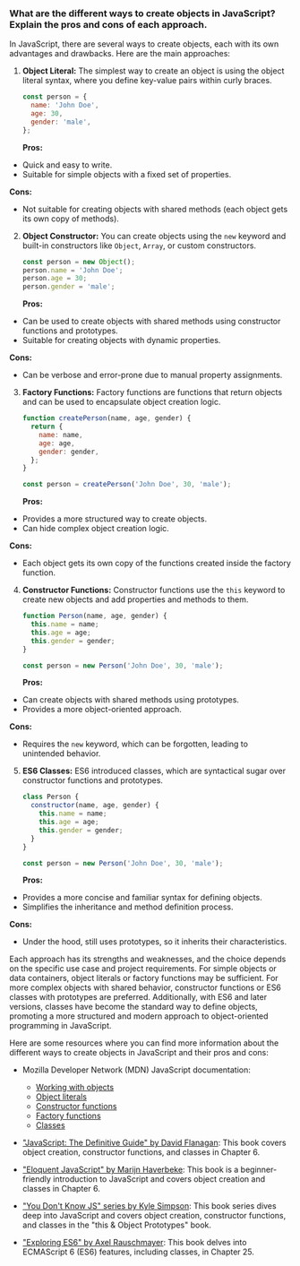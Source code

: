 ### What are the different ways to create objects in JavaScript? Explain the pros and cons of each approach.

In JavaScript, there are several ways to create objects, each with its own advantages and drawbacks. Here are the main approaches:

1. **Object Literal:**
   The simplest way to create an object is using the object literal syntax, where you define key-value pairs within curly braces.

   ```javascript
   const person = {
     name: 'John Doe',
     age: 30,
     gender: 'male',
   };
   ```

   **Pros:**
  - Quick and easy to write.
  - Suitable for simple objects with a fixed set of properties.

   **Cons:**
  - Not suitable for creating objects with shared methods (each object gets its own copy of methods).

2. **Object Constructor:**
   You can create objects using the `new` keyword and built-in constructors like `Object`, `Array`, or custom constructors.

   ```javascript
   const person = new Object();
   person.name = 'John Doe';
   person.age = 30;
   person.gender = 'male';
   ```

   **Pros:**
  - Can be used to create objects with shared methods using constructor functions and prototypes.
  - Suitable for creating objects with dynamic properties.

   **Cons:**
  - Can be verbose and error-prone due to manual property assignments.

3. **Factory Functions:**
   Factory functions are functions that return objects and can be used to encapsulate object creation logic.

   ```javascript
   function createPerson(name, age, gender) {
     return {
       name: name,
       age: age,
       gender: gender,
     };
   }

   const person = createPerson('John Doe', 30, 'male');
   ```

   **Pros:**
  - Provides a more structured way to create objects.
  - Can hide complex object creation logic.

   **Cons:**
  - Each object gets its own copy of the functions created inside the factory function.

4. **Constructor Functions:**
   Constructor functions use the `this` keyword to create new objects and add properties and methods to them.

   ```javascript
   function Person(name, age, gender) {
     this.name = name;
     this.age = age;
     this.gender = gender;
   }

   const person = new Person('John Doe', 30, 'male');
   ```

   **Pros:**
  - Can create objects with shared methods using prototypes.
  - Provides a more object-oriented approach.

   **Cons:**
  - Requires the `new` keyword, which can be forgotten, leading to unintended behavior.

5. **ES6 Classes:**
   ES6 introduced classes, which are syntactical sugar over constructor functions and prototypes.

   ```javascript
   class Person {
     constructor(name, age, gender) {
       this.name = name;
       this.age = age;
       this.gender = gender;
     }
   }

   const person = new Person('John Doe', 30, 'male');
   ```

   **Pros:**
  - Provides a more concise and familiar syntax for defining objects.
  - Simplifies the inheritance and method definition process.

   **Cons:**
  - Under the hood, still uses prototypes, so it inherits their characteristics.

Each approach has its strengths and weaknesses, and the choice depends on the specific use case and project requirements. For simple objects or data containers, object literals or factory functions may be sufficient. For more complex objects with shared behavior, constructor functions or ES6 classes with prototypes are preferred. Additionally, with ES6 and later versions, classes have become the standard way to define objects, promoting a more structured and modern approach to object-oriented programming in JavaScript.

Here are some resources where you can find more information about the different ways to create objects in JavaScript and their pros and cons:

- Mozilla Developer Network (MDN) JavaScript documentation:
  - [Working with objects](https://developer.mozilla.org/en-US/docs/Web/JavaScript/Guide/Working_with_Objects)
  - [Object literals](https://developer.mozilla.org/en-US/docs/Web/JavaScript/Guide/Grammar_and_types#Object_literals)
  - [Constructor functions](https://developer.mozilla.org/en-US/docs/Web/JavaScript/Reference/Global_Objects/Object/constructor)
  - [Factory functions](https://developer.mozilla.org/en-US/docs/Web/JavaScript/Reference/Functions/Arrow_functions#Function_body)
  - [Classes](https://developer.mozilla.org/en-US/docs/Web/JavaScript/Reference/Classes)

- ["JavaScript: The Definitive Guide" by David Flanagan](https://www.oreilly.com/library/view/javascript-the-definitive/9781449393854/): This book covers object creation, constructor functions, and classes in Chapter 6.

- ["Eloquent JavaScript" by Marijn Haverbeke](https://eloquentjavascript.net/): This book is a beginner-friendly introduction to JavaScript and covers object creation and classes in Chapter 6.

- ["You Don't Know JS" series by Kyle Simpson](https://github.com/getify/You-Dont-Know-JS/tree/2nd-ed/this%20%26%20object%20prototypes): This book series dives deep into JavaScript and covers object creation, constructor functions, and classes in the "this & Object Prototypes" book.

- ["Exploring ES6" by Axel Rauschmayer](https://exploringjs.com/es6/): This book delves into ECMAScript 6 (ES6) features, including classes, in Chapter 25.
